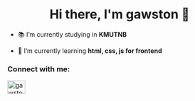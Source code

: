 <h1 align="center">Hi there, I'm gawston 👋</h1>

- 📚 I’m currently studying in **KMUTNB**

- 🌱 I’m currently learning **html, css, js for frontend**

<h3 align="left">Connect with me:</h3>
<p align="left">
<a href="https://instagram.com/gawstonn_" target="blank"><img align="center" src="https://raw.githubusercontent.com/rahuldkjain/github-profile-readme-generator/master/src/images/icons/Social/instagram.svg" alt="gawstonn_" height="30" width="40" /></a>
</p>
